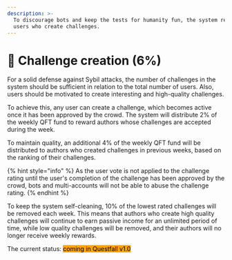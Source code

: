 ```yaml
---
description: >-
  To discourage bots and keep the tests for humanity fun, the system rewards
  users who create challenges.
---
```


# 🚧 Challenge creation (6%)

For a solid defense against Sybil attacks, the number of challenges in the system should be sufficient in relation to the total number of users. Also, users should be motivated to create interesting and high-quality challenges.

To achieve this, any user can create a challenge, which becomes active once it has been approved by the crowd. The system will distribute 2% of the weekly QFT fund to reward authors whose challenges are accepted during the week.&#x20;

To maintain quality, an additional 4% of the weekly QFT fund will be distributed to authors who created challenges in previous weeks, based on the ranking of their challenges.&#x20;

{% hint style="info" %}
As the user vote is not applied to the challenge rating until the user's completion of the challenge has been approved by the crowd, bots and multi-accounts will not be able to abuse the challenge rating.
{% endhint %}

To keep the system self-cleaning, 10% of the lowest rated challenges will be removed each week. This means that authors who create high quality challenges will continue to earn passive income for an unlimited period of time, while low quality challenges will be removed, and their authors will no longer receive weekly rewards.



The current status: <mark style="background-color:orange;">coming in Questfall v1.0</mark>&#x20;
